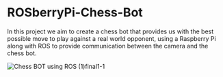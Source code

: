 # ROSberryPi-Chess-Bot
In this project we aim to create a chess bot that provides us with the best possible move to play against a real world opponent, using a Raspberry Pi along with ROS to provide communication between the camera and the chess bot.

![Chess BOT using ROS (1)final1-1](https://user-images.githubusercontent.com/73681462/174493357-6b3e1776-b81b-494d-8850-1e1e15ef160d.png)
